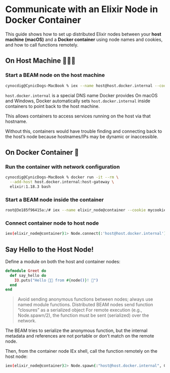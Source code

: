 # Communicate with an Elixir Node in Docker Container
This guide shows how to set up distributed Elixir nodes between your **host machine (macOS)** and a **Docker container** using node names and cookies, and how to call functions remotely.


## On Host Machine 🧑🏻‍💻 

### Start a BEAM node on the host machine

```bash
cynocdig@CynicDogs-MacBook % iex --name host@host.docker.internal --cookie mycookie
````

`host.docker.internal` is a special DNS name Docker provides
On macOS and Windows, Docker automatically sets `host.docker.internal` inside containers to point back to the host machine.

This allows containers to access services running on the host via that hostname.

Without this, containers would have trouble finding and connecting back to the host’s node because hostnames/IPs may be dynamic or inaccessible.

## On Docker Container 🐋

### Run the container with network configuration

```bash
cynocdig@CynicDogs-MacBook % docker run -it --rm \
  --add-host host.docker.internal:host-gateway \
  elixir:1.18.3 bash
```

### Start a BEAM node inside the container
```bash
root@3e185f96415a:/# iex --name elixir_node@container --cookie mycookie
```

### Connect container node to host node
```bash
iex(elixir_node@container)1> Node.connect(:'host@host.docker.internal')
```

## Say Hello to the Host Node!

Define a module on both the host and container nodes:

```elixir
defmodule Greet do
  def say_hello do
    IO.puts("Hello 👋🏻 from #{node()}! 🐋")
  end
end
```
> Avoid sending anonymous functions between nodes; always use named module functions. Distributed BEAM nodes send function “closures” as a serialized object
For remote execution (e.g., Node.spawn/2), the function must be sent (serialized) over the network.

The BEAM tries to serialize the anonymous function, but the internal metadata and references are not portable or don’t match on the remote node.
 
Then, from the container node IEx shell, call the function remotely on the host node:

```bash
iex(elixir_node@container)2> Node.spawn(:"host@host.docker.internal", Greet, :say_hello, [])
```
